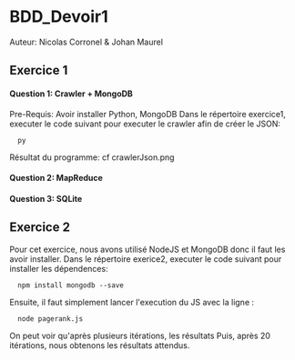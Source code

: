 # BDD_Devoir1
Auteur: Nicolas Corronel & Johan Maurel

## Exercice 1

#### Question 1: Crawler + MongoDB
Pre-Requis: Avoir installer Python, MongoDB
Dans le répertoire exercice1, executer le code suivant pour executer le crawler afin de créer le JSON:
```
  py 
```
Résultat du programme: cf crawlerJson.png

#### Question 2: MapReduce

#### Question 3: SQLite

## Exercice 2
Pour cet exercice, nous avons utilisé NodeJS et MongoDB donc il faut les avoir installer.
Dans le répertoire exerice2, executer le code suivant pour installer les dépendences: 

```
  npm install mongodb --save
```
Ensuite, il faut simplement lancer l'execution du JS avec la ligne :
```
  node pagerank.js
```
On peut voir qu'après plusieurs itérations, les résultats
Puis, après 20 itérations, nous obtenons les résultats attendus.


